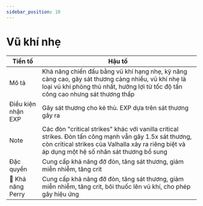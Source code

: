 ```yaml
---
sidebar_position: 10
---
```


# Vũ khí nhẹ
| Tiền tố   | Hậu tố    |
| ------- | -------- |
| Mô tả | Khả năng chiến đấu bằng vũ khí hạng nhẹ, kỹ năng càng cao, gây sát thương càng nhiều, vũ khí nhẹ là loại vũ khí phòng thủ nhất, hưởng lợi từ tốc độ tấn công cao nhưng sát thương thấp |
| Điều kiện nhận EXP | Gây sát thương cho kẻ thù. EXP dựa trên sát thương gây ra |
| Note | Các đòn "critical strikes" khác với vanilla critical strikes. Đòn tấn công mạnh vẫn gây 1.5x sát thương, còn critical strikes của Valhalla xảy ra riêng biệt và áp dụng một hệ số nhân sát thương bổ sung |
| Đặc quyền | Cung cấp khả năng đỡ đòn, tăng sát thương, giảm miễn nhiễm, tăng crit |
| 🤺 Khả năng Perry | Cung cấp khả năng đỡ đòn, tăng sát thương, giảm miễn nhiễm, tăng crit, bôi thuốc lên vũ khí, cho phép gây hiệu ứng |